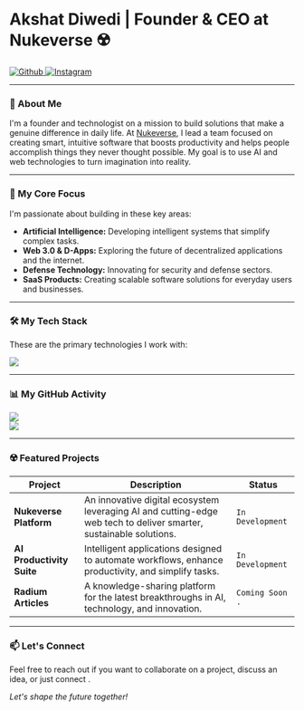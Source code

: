 # Akshat Diwedi | Founder & CEO at Nukeverse ☢️

<p align="left"> 
  <a href="https://github.com/Akshat-Diwedi" target="_blank">
    <image src="https://img.shields.io/static/v1?label=|&message=GITHUB&color=23555f&style=plastic&logo=github&logo-color=white" alt="Github"/>
  </a>
  
  <a href="https://www.instagram.com/akshat_diwedi_ceo/" target="_blank">
    <image src="https://img.shields.io/static/v1?label=|&message=INSTAGRAM&color=23555f&style=plastic&logo=instagram&logo-color=white" alt="Instagram"/>
  </a>
</p>

---

### 👋 About Me

I'm a founder and technologist on a mission to build solutions that make a genuine difference in daily life. At [Nukeverse](https://github.com/Akshat-Diwedi), I lead a team focused on creating smart, intuitive software that boosts productivity and helps people accomplish things they never thought possible. My goal is to use AI and web technologies to turn imagination into reality.

---

### 🚀 My Core Focus

I'm passionate about building in these key areas:
- **Artificial Intelligence:** Developing intelligent systems that simplify complex tasks.
- **Web 3.0 & D-Apps:** Exploring the future of decentralized applications and the internet.
- **Defense Technology:** Innovating for security and defense sectors.
- **SaaS Products:** Creating scalable software solutions for everyday users and businesses.

---

### 🛠️ My Tech Stack

These are the primary technologies I work with:

<p align="left">
    <img src="https://skillicons.dev/icons?i=nextjs,react,nodejs,python,javascript,html,css,git,github,vscode,figma" />
</p>

---

### 📊 My GitHub Activity

<p align="left">
    <img src="https://github-readme-stats.vercel.app/api?username=Akshat-Diwedi&show_icons=true&hide_border=true&theme=transparent&title_color=007bff&icon_color=007bff&text_color=e3e3e3&bg_color=0d1117" />
    <br/>
    <img src="https://github-readme-stats.vercel.app/api/top-langs/?username=Akshat-Diwedi&layout=compact&hide_border=true&theme=transparent&title_color=007bff&text_color=e3e3e3&bg_color=0d1117" />
</p>

---

### ☢️ Featured Projects

| Project                   | Description                                                                                                        | Status           |
| ------------------------- | ------------------------------------------------------------------------------------------------------------------ | ---------------- |
| **Nukeverse Platform**    | An innovative digital ecosystem leveraging AI and cutting-edge web tech to deliver smarter, sustainable solutions. | `In Development` |
| **AI Productivity Suite** | Intelligent applications designed to automate workflows, enhance productivity, and simplify tasks.                 | `In Development` |
| **Radium Articles**       | A knowledge-sharing platform for the latest breakthroughs in AI, technology, and innovation.                       | `Coming Soon .`    |

---

### 📫 Let's Connect

Feel free to reach out if you want to collaborate on a project, discuss an idea, or just connect .


*Let's shape the future together!*
